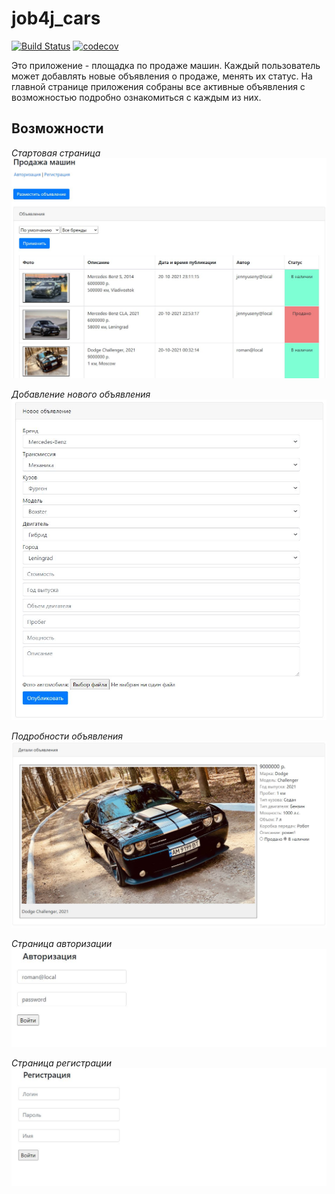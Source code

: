 # job4j_cars
[![Build Status](https://app.travis-ci.com/romankhiropulos/job4j_cars.svg?branch=main)](https://app.travis-ci.com/romankhiropulos/job4j_cars)
[![codecov](https://codecov.io/gh/romankhiropulos/job4j_cars/branch/main/graph/badge.svg?token=FSZFOK3KVH)](https://codecov.io/gh/romankhiropulos/job4j_cars)

Это приложение - площадка по продаже машин. Каждый пользователь может добавлять новые объявления о продаже, менять их статус. На главной странице приложения собраны все активные объявления с возможностью подробно ознакомиться с каждым из них.

## Возможности

*Стартовая страница* <br>
![alt text](src/main/webapp/images/startpage.JPG)

*Добавление нового объявления* <br>
![alt text](src/main/webapp/images/addpage.JPG)

*Подробности объявления* <br>
![alt text](src/main/webapp/images/adview.JPG)

*Страница авторизации* <br>
![alt text](src/main/webapp/images/auth.JPG)

*Страница регистрации* <br>
![alt text](src/main/webapp/images/reg.JPG)